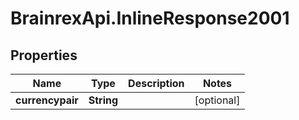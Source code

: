 # BrainrexApi.InlineResponse2001

## Properties
Name | Type | Description | Notes
------------ | ------------- | ------------- | -------------
**currencypair** | **String** |  | [optional] 


